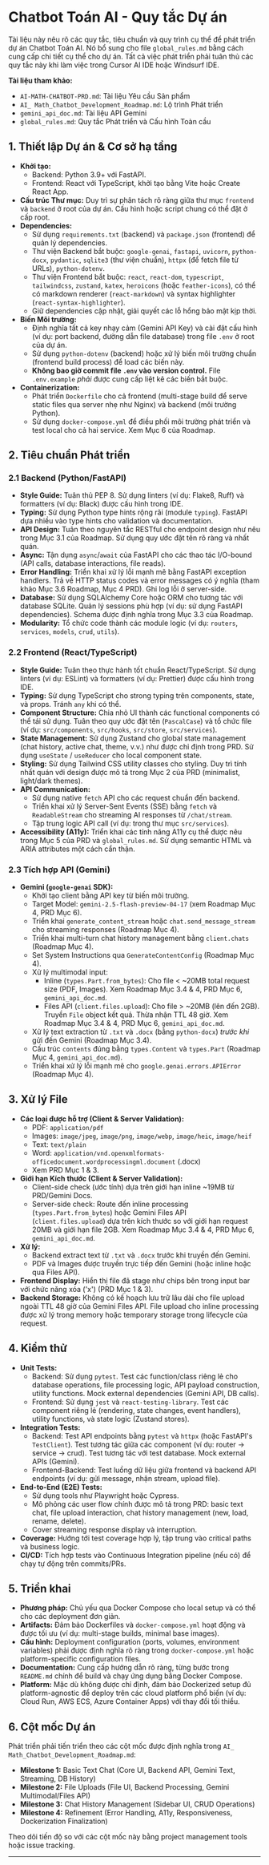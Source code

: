 # Chatbot Toán AI - Quy tắc Dự án

Tài liệu này nêu rõ các quy tắc, tiêu chuẩn và quy trình cụ thể để phát triển dự án Chatbot Toán AI. Nó bổ sung cho file `global_rules.md` bằng cách cung cấp chi tiết cụ thể cho dự án. Tất cả việc phát triển phải tuân thủ các quy tắc này khi làm việc trong Cursor AI IDE hoặc Windsurf IDE.

**Tài liệu tham khảo:**

*   `AI-MATH-CHATBOT-PRD.md`: Tài liệu Yêu cầu Sản phẩm
*   `AI_ Math_Chatbot_Development_Roadmap.md`: Lộ trình Phát triển
*   `gemini_api_doc.md`: Tài liệu API Gemini
*   `global_rules.md`: Quy tắc Phát triển và Cấu hình Toàn cầu

## 1. Thiết lập Dự án & Cơ sở hạ tầng

*   **Khởi tạo:**
    *   Backend: Python 3.9+ với FastAPI.
    *   Frontend: React với TypeScript, khởi tạo bằng Vite hoặc Create React App.
*   **Cấu trúc Thư mục:** Duy trì sự phân tách rõ ràng giữa thư mục `frontend` và `backend` ở root của dự án. Cấu hình hoặc script chung có thể đặt ở cấp root.
*   **Dependencies:**
    *   Sử dụng `requirements.txt` (backend) và `package.json` (frontend) để quản lý dependencies.
    *   Thư viện Backend bắt buộc: `google-genai`, `fastapi`, `uvicorn`, `python-docx`, `pydantic`, `sqlite3` (thư viện chuẩn), `httpx` (để fetch file từ URLs), `python-dotenv`.
    *   Thư viện Frontend bắt buộc: `react`, `react-dom`, `typescript`, `tailwindcss`, `zustand`, `katex`, `heroicons` (hoặc `feather-icons`), có thể có markdown renderer (`react-markdown`) và syntax highlighter (`react-syntax-highlighter`).
    *   Giữ dependencies cập nhật, giải quyết các lỗ hổng bảo mật kịp thời.
*   **Biến Môi trường:**
    *   Định nghĩa tất cả key nhạy cảm (Gemini API Key) và cài đặt cấu hình (ví dụ: port backend, đường dẫn file database) trong file `.env` ở root của dự án.
    *   Sử dụng `python-dotenv` (backend) hoặc xử lý biến môi trường chuẩn (frontend build process) để load các biến này.
    *   **Không bao giờ commit file `.env` vào version control.** File `.env.example` *phải* được cung cấp liệt kê các biến bắt buộc.
*   **Containerization:**
    *   Phát triển `Dockerfile` cho cả frontend (multi-stage build để serve static files qua server nhẹ như Nginx) và backend (môi trường Python).
    *   Sử dụng `docker-compose.yml` để điều phối môi trường phát triển và test local cho cả hai service. Xem Mục 6 của Roadmap.

## 2. Tiêu chuẩn Phát triển

### 2.1 Backend (Python/FastAPI)

*   **Style Guide:** Tuân thủ PEP 8. Sử dụng linters (ví dụ: Flake8, Ruff) và formatters (ví dụ: Black) được cấu hình trong IDE.
*   **Typing:** Sử dụng Python type hints rộng rãi (module `typing`). FastAPI dựa nhiều vào type hints cho validation và documentation.
*   **API Design:** Tuân theo nguyên tắc RESTful cho endpoint design như nêu trong Mục 3.1 của Roadmap. Sử dụng quy ước đặt tên rõ ràng và nhất quán.
*   **Async:** Tận dụng `async`/`await` của FastAPI cho các thao tác I/O-bound (API calls, database interactions, file reads).
*   **Error Handling:** Triển khai xử lý lỗi mạnh mẽ bằng FastAPI exception handlers. Trả về HTTP status codes và error messages có ý nghĩa (tham khảo Mục 3.6 Roadmap, Mục 4 PRD). Ghi log lỗi ở server-side.
*   **Database:** Sử dụng SQLAlchemy Core hoặc ORM cho tương tác với database SQLite. Quản lý sessions phù hợp (ví dụ: sử dụng FastAPI dependencies). Schema được định nghĩa trong Mục 3.3 của Roadmap.
*   **Modularity:** Tổ chức code thành các module logic (ví dụ: `routers`, `services`, `models`, `crud`, `utils`).

### 2.2 Frontend (React/TypeScript)

*   **Style Guide:** Tuân theo thực hành tốt chuẩn React/TypeScript. Sử dụng linters (ví dụ: ESLint) và formatters (ví dụ: Prettier) được cấu hình trong IDE.
*   **Typing:** Sử dụng TypeScript cho strong typing trên components, state, và props. Tránh `any` khi có thể.
*   **Component Structure:** Chia nhỏ UI thành các functional components có thể tái sử dụng. Tuân theo quy ước đặt tên (`PascalCase`) và tổ chức file (ví dụ: `src/components`, `src/hooks`, `src/store`, `src/services`).
*   **State Management:** Sử dụng Zustand cho global state management (chat history, active chat, theme, v.v.) như được chỉ định trong PRD. Sử dụng `useState` / `useReducer` cho local component state.
*   **Styling:** Sử dụng Tailwind CSS utility classes cho styling. Duy trì tính nhất quán với design được mô tả trong Mục 2 của PRD (minimalist, light/dark themes).
*   **API Communication:**
    *   Sử dụng native `fetch` API cho các request chuẩn đến backend.
    *   Triển khai xử lý Server-Sent Events (SSE) bằng `fetch` và `ReadableStream` cho streaming AI responses từ `/chat/stream`.
    *   Tập trung logic API call (ví dụ: trong thư mục `src/services`).
*   **Accessibility (A11y):** Triển khai các tính năng A11y cụ thể được nêu trong Mục 5 của PRD và `global_rules.md`. Sử dụng semantic HTML và ARIA attributes một cách cẩn thận.

### 2.3 Tích hợp API (Gemini)

*   **Gemini (`google-genai` SDK):**
    *   Khởi tạo client bằng API key từ biến môi trường.
    *   Target Model: `gemini-2.5-flash-preview-04-17` (xem Roadmap Mục 4, PRD Mục 6).
    *   Triển khai `generate_content_stream` hoặc `chat.send_message_stream` cho streaming responses (Roadmap Mục 4).
    *   Triển khai multi-turn chat history management bằng `client.chats` (Roadmap Mục 4).
    *   Set System Instructions qua `GenerateContentConfig` (Roadmap Mục 4).
    *   Xử lý multimodal input:
        *   Inline (`types.Part.from_bytes`): Cho file < ~20MB total request size (PDF, Images). Xem Roadmap Mục 3.4 & 4, PRD Mục 6, `gemini_api_doc.md`.
        *   Files API (`client.files.upload`): Cho file > ~20MB (lên đến 2GB). Truyền `File` object kết quả. Thừa nhận TTL 48 giờ. Xem Roadmap Mục 3.4 & 4, PRD Mục 6, `gemini_api_doc.md`.
    *   Xử lý text extraction từ `.txt` và `.docx` (bằng `python-docx`) *trước khi* gửi đến Gemini (Roadmap Mục 3.4).
    *   Cấu trúc `contents` đúng bằng `types.Content` và `types.Part` (Roadmap Mục 4, `gemini_api_doc.md`).
    *   Triển khai xử lý lỗi mạnh mẽ cho `google.genai.errors.APIError` (Roadmap Mục 4).

## 3. Xử lý File

*   **Các loại được hỗ trợ (Client & Server Validation):**
    *   PDF: `application/pdf`
    *   Images: `image/jpeg`, `image/png`, `image/webp`, `image/heic`, `image/heif`
    *   Text: `text/plain`
    *   Word: `application/vnd.openxmlformats-officedocument.wordprocessingml.document` (.docx)
    *   Xem PRD Mục 1 & 3.
*   **Giới hạn Kích thước (Client & Server Validation):**
    *   Client-side check (ước tính) dựa trên giới hạn inline ~19MB từ PRD/Gemini Docs.
    *   Server-side check: Route đến inline processing (`types.Part.from_bytes`) hoặc Gemini Files API (`client.files.upload`) dựa trên kích thước so với giới hạn request 20MB và giới hạn file 2GB. Xem Roadmap Mục 3.4 & 4, PRD Mục 6, `gemini_api_doc.md`.
*   **Xử lý:**
    *   Backend extract text từ `.txt` và `.docx` trước khi truyền đến Gemini.
    *   PDF và Images được truyền trực tiếp đến Gemini (hoặc inline hoặc qua Files API).
*   **Frontend Display:** Hiển thị file đã stage như chips bên trong input bar với chức năng xóa ('x') (PRD Mục 1 & 3).
*   **Backend Storage:** Không có kế hoạch lưu trữ lâu dài cho file upload ngoài TTL 48 giờ của Gemini Files API. File upload cho inline processing được xử lý trong memory hoặc temporary storage trong lifecycle của request.

## 4. Kiểm thử

*   **Unit Tests:**
    *   Backend: Sử dụng `pytest`. Test các function/class riêng lẻ cho database operations, file processing logic, API payload construction, utility functions. Mock external dependencies (Gemini API, DB calls).
    *   Frontend: Sử dụng `jest` và `react-testing-library`. Test các component riêng lẻ (rendering, state changes, event handlers), utility functions, và state logic (Zustand stores).
*   **Integration Tests:**
    *   Backend: Test API endpoints bằng `pytest` và `httpx` (hoặc FastAPI's `TestClient`). Test tương tác giữa các component (ví dụ: router -> service -> crud). Test tương tác với test database. Mock external APIs (Gemini).
    *   Frontend-Backend: Test luồng dữ liệu giữa frontend và backend API endpoints (ví dụ: gửi message, nhận stream, upload file).
*   **End-to-End (E2E) Tests:**
    *   Sử dụng tools như Playwright hoặc Cypress.
    *   Mô phỏng các user flow chính được mô tả trong PRD: basic text chat, file upload interaction, chat history management (new, load, rename, delete).
    *   Cover streaming response display và interruption.
*   **Coverage:** Hướng tới test coverage hợp lý, tập trung vào critical paths và business logic.
*   **CI/CD:** Tích hợp tests vào Continuous Integration pipeline (nếu có) để chạy tự động trên commits/PRs.

## 5. Triển khai

*   **Phương pháp:** Chủ yếu qua Docker Compose cho local setup và có thể cho các deployment đơn giản.
*   **Artifacts:** Đảm bảo Dockerfiles và `docker-compose.yml` hoạt động và được tối ưu (ví dụ: multi-stage builds, minimal base images).
*   **Cấu hình:** Deployment configuration (ports, volumes, environment variables) phải được định nghĩa rõ ràng trong `docker-compose.yml` hoặc platform-specific configuration files.
*   **Documentation:** Cung cấp hướng dẫn rõ ràng, từng bước trong `README.md` chính để build và chạy ứng dụng bằng Docker Compose.
*   **Platform:** Mặc dù không được chỉ định, đảm bảo Dockerized setup đủ platform-agnostic để deploy trên các cloud platform phổ biến (ví dụ: Cloud Run, AWS ECS, Azure Container Apps) với thay đổi tối thiểu.

## 6. Cột mốc Dự án

Phát triển phải tiến triển theo các cột mốc được định nghĩa trong `AI_ Math_Chatbot_Development_Roadmap.md`:

*   **Milestone 1:** Basic Text Chat (Core UI, Backend API, Gemini Text, Streaming, DB History)
*   **Milestone 2:** File Uploads (File UI, Backend Processing, Gemini Multimodal/Files API)
*   **Milestone 3:** Chat History Management (Sidebar UI, CRUD Operations)
*   **Milestone 4:** Refinement (Error Handling, A11y, Responsiveness, Dockerization Finalization)

Theo dõi tiến độ so với các cột mốc này bằng project management tools hoặc issue tracking.

---